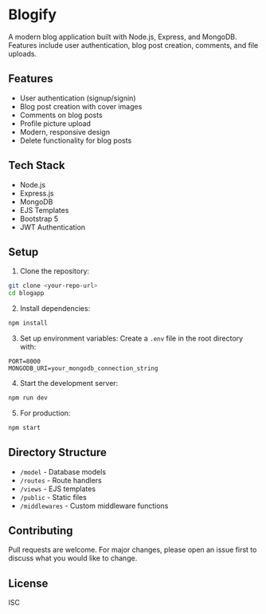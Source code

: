 # Blogify

A modern blog application built with Node.js, Express, and MongoDB. Features include user authentication, blog post creation, comments, and file uploads.

## Features

- User authentication (signup/signin)
- Blog post creation with cover images
- Comments on blog posts
- Profile picture upload
- Modern, responsive design
- Delete functionality for blog posts

## Tech Stack

- Node.js
- Express.js
- MongoDB
- EJS Templates
- Bootstrap 5
- JWT Authentication

## Setup

1. Clone the repository:
```bash
git clone <your-repo-url>
cd blogapp
```

2. Install dependencies:
```bash
npm install
```

3. Set up environment variables:
Create a `.env` file in the root directory with:
```
PORT=8000
MONGODB_URI=your_mongodb_connection_string
```

4. Start the development server:
```bash
npm run dev
```

5. For production:
```bash
npm start
```

## Directory Structure

- `/model` - Database models
- `/routes` - Route handlers
- `/views` - EJS templates
- `/public` - Static files
- `/middlewares` - Custom middleware functions

## Contributing

Pull requests are welcome. For major changes, please open an issue first to discuss what you would like to change.

## License

ISC 